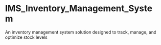# IMS_Inventory_Management_System
An inventory management system  solution designed to track, manage, and optimize stock levels
